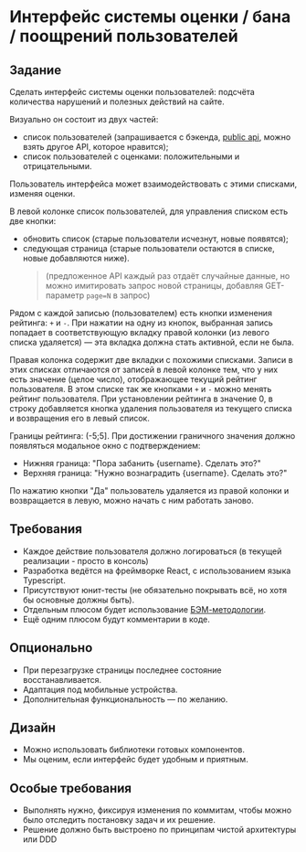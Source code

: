 # Интерфейс системы оценки / бана / поощрений пользователей

## Задание

Сделать интерфейс системы оценки пользователей: подсчёта количества нарушений и полезных действий на сайте.

Визуально он состоит из двух частей:

- список пользователей (запрашивается с бэкенда, [public api](https://random-data-api.com/api/users/random_user?size=3), можно взять другое API, которое нравится);
- список пользователей с оценками: положительными и отрицательными.

Пользователь интерфейса может взаимодействовать с этими списками, изменяя оценки.

В левой колонке список пользователей, для управления списком есть две кнопки:

- обновить список (старые пользователи исчезнут, новые появятся);
- следующая страница (старые пользователи остаются в списке, новые добавляются ниже).
  > (предложенное API каждый раз отдаёт случайные данные, но можно имитировать запрос новой страницы, добавляя GET-параметр `page=N` в запрос)

Рядом с каждой записью (пользователем) есть кнопки изменения рейтинга: `+` и `-`. При нажатии на одну из кнопок, выбранная запись попадает в соответствующую вкладку правой колонки (из левого списка удаляется) — эта вкладка должна стать активной, если не была.

Правая колонка содержит две вкладки с похожими списками. Записи в этих списках отличаются от записей в левой колонке тем, что у них есть значение (целое число), отображающее текущий рейтинг пользователя. В этом списке так же кнопками `+` и `-` можно менять рейтинг пользователя. При установлении рейтинга в значение 0, в строку добавляется кнопка удаления пользователя из текущего списка и возвращения его в левый список.

Границы рейтинга: (-5;5]. При достижении граничного значения должно появляться модальное окно с подтверждением:

- Нижняя граница: "Пора забанить {username}. Сделать это?"
- Верхняя граница: "Нужно вознаградить {username}. Сделать это?"

По нажатию кнопки "Да" пользователь удаляется из правой колонки и возвращается в левую, можно начать с ним работать заново.

## Требования

- Каждое действие пользователя должно логироваться (в текущей реализации - просто в консоль)
- Разработка ведётся на фреймворке React, с использованием языка Typescript.
- Присутствуют юнит-тесты (не обязательно покрывать всё, но хотя бы основные должны быть).
- Отдельным плюсом будет использование [БЭМ-методологии](https://ru.bem.info/methodology/quick-start/).
- Ещё одним плюсом будут комментарии в коде.

## Опционально

- При перезагрузке страницы последнее состояние восстанавливается.
- Адаптация под мобильные устройства.
- Дополнительная функциональность — по желанию.

## Дизайн

- Можно использовать библиотеки готовых компонентов.
- Мы оценим, если интерфейс будет удобным и приятным.

## Особые требования

- Выполнять нужно, фиксируя изменения по коммитам, чтобы можно было отследить постановку задач и их решение.
- Решение должно быть выстроено по принципам чистой архитектуры или DDD
